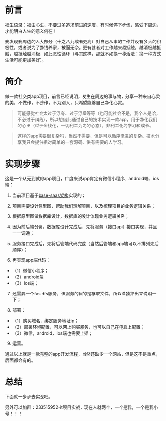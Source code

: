 # 前言 #

福生语录：福由心生，不要过多追求前进的速度，有时候停下步伐，感受下周边，才能明白人生的意义何在！

我发现我周边的人大部分（十之八九或者更高）对自己从事的工作并没有多大的积极性，或者说为了挣钱养家，被逼无奈。更有甚者对工作越来越抵触，越消极越抵触，越抵触越消极，如此恶性循环（与其这样，那就不如换一种活法：换一种方式生活可能更加美好）。

# 简介 #

做一款社交类app项目，前言已经说明，发生在周边的事与物，分享一种来自心灵的美，不做作，不炒作，不为别人，只希望能够自己净化心灵。

>可能感觉社会太过于浮夸、过于浮躁等等（也可能社会不是，我个人是哈，不必过于纠结），所以想借此通过自己的技术实现一款app，用于净化我们的心里（过于金钱化，一切利益为先的心态），非利益化的学习和成长。

> 这样的app需要很复杂吗，当然不需要，但是可以循序渐进的复杂。技术分享我只会提供相对简单的一套源码，供有需要的人学习。

# 实现步骤 #

这是一个从无到就的app项目，广度来说app肯定有微信小程序、android端、ios端：

1. 当前项目基于[base-saas架构](https://github.com/hellogaod/saas-base)实现的；

2. 项目需要设计原型图，帮助我们理解项目，以及梳理项目的业务逻辑关系；

3. 根据原型图做数据库设计，数据库的设计体现业务逻辑关系；

4. 因为前后端分离，数据库设计完成后，先将服务（接口api）接口实现，并且一一调通；

5. 服务接口完成后，先将后管端代码完成（当然后管端和app端可以不排列先后顺序）；

6. 再实现app端代码：

 - （1）微信小程序；
 - （2）android端
 - （3）ios端；

7. 还需要一个fastdfs服务，该服务的目的是存取文件，所以单独拎出来说明一下；

8. 部署：

 - （1）购买域名，绑定服务地址ip；
 - （2）部署环境配置，可以网上购买服务，也可以自己在电脑上配置；
 - （3）微信，android，ios端也需要上架；

9. 运营。

通过以上就是一款完整的app开发流程，当然还缺少一个网站，但是这不是重点，后面都会有的。

# 总结 #

下面就一步步去实现吧。

另外可以加群：233515952-it项目实战，现在人就两个，一个是我，一个是我小号！！！